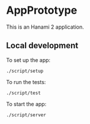 # AppPrototype

This is an Hanami 2 application.

## Local development

To set up the app:

```
./script/setup
```

To run the tests:

```
./script/test
```

To start the app:

```
./script/server
```

